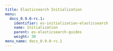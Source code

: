 ```yaml
---
title: Elasticsearch Initialization
menu:
  docs_0.9.0-rc.1:
    identifier: es-initialization-elasticsearch
    name: Initialization
    parent: es-elasticsearch-guides
    weight: 30
menu_name: docs_0.9.0-rc.1
---
```

